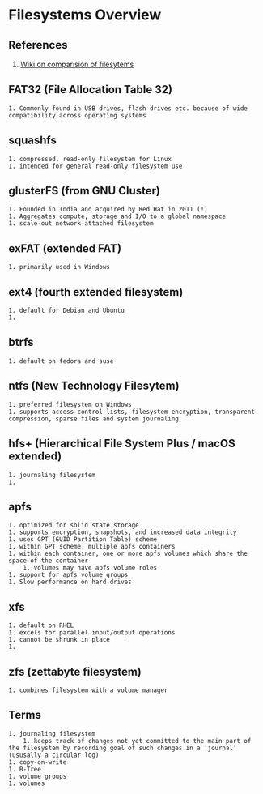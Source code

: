 # Filesystems Overview

## References

1. [Wiki on comparision of filesytems](https://en.wikipedia.org/wiki/Comparison_of_file_systems)

## FAT32 (File Allocation Table 32)
    1. Commonly found in USB drives, flash drives etc. because of wide compatibility across operating systems

## squashfs
    1. compressed, read-only filesystem for Linux
    1. intended for general read-only filesystem use

## glusterFS (from GNU Cluster)
    1. Founded in India and acquired by Red Hat in 2011 (!)
    1. Aggregates compute, storage and I/O to a global namespace
    1. scale-out network-attached filesystem

## exFAT (extended FAT)
    1. primarily used in Windows

## ext4 (fourth extended filesystem)
    1. default for Debian and Ubuntu
    1. 

## btrfs
    1. default on fedora and suse

## ntfs (New Technology Filesytem)
    1. preferred filesystem on Windows
    1. supports access control lists, filesystem encryption, transparent compression, sparse files and system journaling

## hfs+ (Hierarchical File System Plus / macOS extended)
    1. journaling filesystem
    1. 

## apfs
    1. optimized for solid state storage
    1. supports encryption, snapshots, and increased data integrity
    1. uses GPT (GUID Partition Table) scheme
    1. within GPT scheme, multiple apfs containers
    1. within each container, one or more apfs volumes which share the space of the container
        1. volumes may have apfs volume roles
    1. support for apfs volume groups 
    1. Slow performance on hard drives

## xfs
    1. default on RHEL
    1. excels for parallel input/output operations
    1. cannot be shrunk in place
    1. 

## zfs (zettabyte filesystem)
    1. combines filesystem with a volume manager

## Terms

    1. journaling filesystem
        1. keeps track of changes not yet committed to the main part of the filesystem by recording goal of such changes in a 'journal' (ususally a circular log)
    1. copy-on-write
    1. B-Tree
    1. volume groups
    1. volumes
